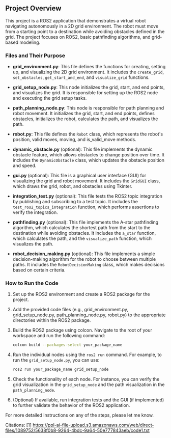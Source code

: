 ## Project Overview

This project is a ROS2 application that demonstrates a virtual robot navigating autonomously in a 2D grid environment. The robot must move from a starting point to a destination while avoiding obstacles defined in the grid. The project focuses on ROS2, basic pathfinding algorithms, and grid-based modeling.

### Files and Their Purpose

- **grid_environment.py**: This file defines the functions for creating, setting up, and visualizing the 2D grid environment. It includes the `create_grid`, `set_obstacles`, `get_start_and_end`, and `visualize_grid` functions.

- **grid_setup_node.py**: This node initializes the grid, start, and end points, and visualizes the grid. It is responsible for setting up the ROS2 node and executing the grid setup tasks.

- **path_planning_node.py**: This node is responsible for path planning and robot movement. It initializes the grid, start, and end points, defines obstacles, initializes the robot, calculates the path, and visualizes the path.

- **robot.py**: This file defines the `Robot` class, which represents the robot's position, valid moves, moving, and is_valid_move methods.

- **dynamic_obstacle.py** (optional): This file implements the dynamic obstacle feature, which allows obstacles to change position over time. It includes the `DynamicObstacle` class, which updates the obstacle position and speed.

- **gui.py** (optional): This file is a graphical user interface (GUI) for visualizing the grid and robot movement. It includes the `GridGUI` class, which draws the grid, robot, and obstacles using Tkinter.

- **integration_test.py** (optional): This file tests the ROS2 topic integration by publishing and subscribing to a test topic. It includes the `test_ros2_topics_integration` function, which performs assertions to verify the integration.

- **pathfinding.py** (optional): This file implements the A-star pathfinding algorithm, which calculates the shortest path from the start to the destination while avoiding obstacles. It includes the `a_star` function, which calculates the path, and the `visualize_path` function, which visualizes the path.

- **robot_decision_making.py** (optional): This file implements a simple decision-making algorithm for the robot to choose between multiple paths. It includes the `RobotDecisionMaking` class, which makes decisions based on certain criteria.

### How to Run the Code

1. Set up the ROS2 environment and create a ROS2 package for the project.

2. Add the provided code files (e.g., grid_environment.py, grid_setup_node.py, path_planning_node.py, robot.py) to the appropriate directories within the ROS2 package.

3. Build the ROS2 package using colcon. Navigate to the root of your workspace and run the following command:

   ```bash
   colcon build --packages-select your_package_name
   ```

4. Run the individual nodes using the `ros2 run` command. For example, to run the `grid_setup_node.py`, you can use:

   ```bash
   ros2 run your_package_name grid_setup_node
   ```

5. Check the functionality of each node. For instance, you can verify the grid visualization in the `grid_setup_node` and the path visualization in the `path_planning_node`.

6. (Optional) If available, run integration tests and the GUI (if implemented) to further validate the behavior of the ROS2 application.

For more detailed instructions on any of the steps, please let me know.

Citations:
[1] https://ppl-ai-file-upload.s3.amazonaws.com/web/direct-files/1089752/5638f0b8-9264-4bdc-9a64-50e777843aeb/code1.txt